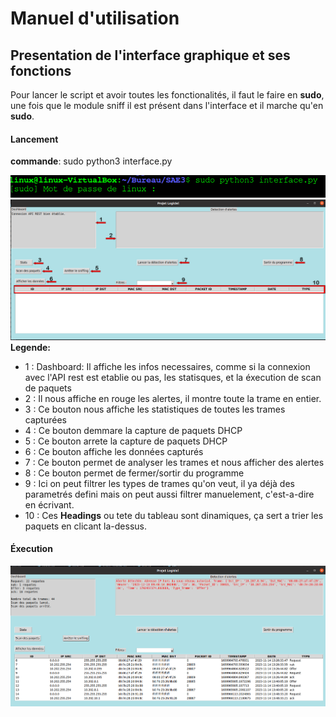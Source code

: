 # Manuel d'utilisation
## Presentation de l'interface graphique et ses fonctions

Pour lancer le script et avoir toutes les fonctionalités, il faut le faire en **sudo**, une fois que le module sniff il est présent dans l'interface et il marche qu'en **sudo**.

#### Lancement
**commande**: sudo python3 interface.py

![Alt_text](../images/26.png)
![Alt_text](../images/25.png)
**Legende:**

- 1 : Dashboard: Il affiche les infos necessaires, comme si la connexion avec l'API rest est etablie ou pas, les statisques, et la éxecution de scan de paquets
- 2 : Il nous affiche en rouge les alertes, il montre toute la trame en entier.
- 3 : Ce bouton nous affiche les statistiques de toutes les trames capturées
- 4 : Ce bouton demmare la capture de paquets DHCP
- 5 : Ce bouton arrete la capture de paquets DHCP
- 6 : Ce bouton affiche les données capturés
- 7 : Ce bouton permet de analyser les trames et nous afficher des alertes
- 8 : Ce bouton permet de fermer/sortir du programme
- 9 : Ici on peut filtrer les types de trames qu'on veut, il ya déjà des parametrés defini mais on peut aussi filtrer manuelement, c'est-a-dire en écrivant.
- 10 : Ces **Headings** ou tete du tableau sont dinamiques, ça sert a trier les paquets en clicant la-dessus.

#### Éxecution
![Alt_text](../images/23.png)

